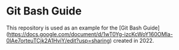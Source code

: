 # Git Bash Guide

This repository is used as an example for the [Git Bash Guide] (https://docs.google.com/document/d/1wT0Yg-izcKcWoY160OMla-0IAe7orteuTCjk2A1HviY/edit?usp=sharing) created in 2022.
